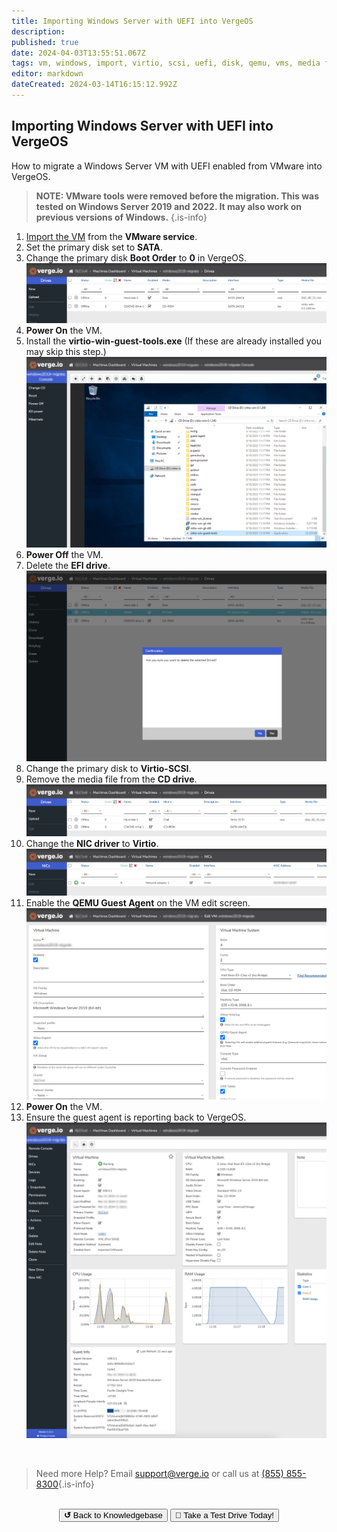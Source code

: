 ```yaml
---
title: Importing Windows Server with UEFI into VergeOS
description: 
published: true
date: 2024-04-03T13:55:51.067Z
tags: vm, windows, import, virtio, scsi, uefi, disk, qemu, vms, media file, guest agent
editor: markdown
dateCreated: 2024-03-14T16:15:12.992Z
---
```


## Importing Windows Server with UEFI into VergeOS

How to migrate a Windows Server VM with UEFI enabled from VMware into VergeOS. 

> **NOTE: VMware tools were removed before the migration. This was tested on Windows Server 2019 and 2022. It may also work on previous versions of Windows.** 
{.is-info}


1. [Import the VM](/public/ProductGuide/importvmware) from the **VMware service**.
1. Set the primary disk set to **SATA**.
1. Change the primary disk **Boot Order** to **0** in VergeOS.
![2024-03-14_12_04_15-windowsdrivespage.png](/public/knowledgebase/2024-03-14_12_04_15-windowsdrivespage.png)
1. **Power On** the VM.
1. Install the **virtio-win-guest-tools.exe** (If these are already installed you may skip this step.)
![2024-03-14_12_05_24-windows-virtagent.png](/public/knowledgebase/2024-03-14_12_05_24-windows-virtagent.png)
1. **Power Off** the VM.
1. Delete the **EFI drive**.
![2024-03-14_12_06_20-deleteefidrive.png](/public/knowledgebase/2024-03-14_12_06_20-deleteefidrive.png)
1. Change the primary disk to **Virtio-SCSI**.
1. Remove the media file from the **CD drive**.
![2024-03-14_12_07_04-changedisk1.png](/public/knowledgebase/2024-03-14_12_07_04-changedisk1.png)
1. Change the **NIC driver** to **Virtio**.
![2024-03-14_12_10_24-changenetworktovirtio.png](/public/knowledgebase/2024-03-14_12_10_24-changenetworktovirtio.png)
1. Enable the **QEMU Guest Agent** on the VM edit screen.
![2024-03-14_12_11_34-enableguestagent.png](/public/knowledgebase/2024-03-14_12_11_34-enableguestagent.png)
1. **Power On** the VM.
1. Ensure the guest agent is reporting back to VergeOS.
![2024-03-14_12_14_40-showguestagent.png](/public/knowledgebase/2024-03-14_12_14_40-showguestagent.png)


<br>

> Need more Help? Email <a href="mailto:support@verge.io?subject=Support Inquiry" target="_blank" rel="noopener noreferrer">support@verge.io</a> or call us at <a href="tel:+855-855-8300">(855) 855-8300</a>{.is-info}

<br>
<div style="text-align: center">
  <a href="https://wiki.verge.io/en/public/kb"><button class="button-grey"> <b>↺</b> Back to Knowledgebase</button></a>
<a href="https://www.verge.io/test-drive"><button class="button-orange">🚗 Take a Test Drive Today!</button></a>
</div>

<!--- 
Keep page URLs short (4 words and under if possible) (new-page-blah-blah)

Keep grammar consistent across all pages (select vs click) (navigate vs go to)

Keep title casing consistent (Upper Case for subject words and lower case for others) i,e 
(Creating a VLAN in the User Interface)

Number main steps of directions and indent substeps

Limit the use of personal and subject pronouns (I, You, Your, You're, We, They, etc..)

Reference this page for more layout and grammar references -- https://wiki.verge.io/public/kb/virtual-wires

Use a tool like nimbus (nimbus.me) (it's free) for screen shots. 
Black out all pertinent information (IP address(es), System Name, etc..)
Use the default system color scheme for all screen shots!!!
Reference the screen shot on this page for an example -- 
https://wiki.verge.io/public/kb/proper-power-sequence

Run content through grammarly.com (it's free)

Enter the following script (including script tags) in the scripts tab of the pages property if a table of contents is desired. This should only be used for long pages with multiple headers.

<script>
    var removeTocCard = false;    // Enable or disable Table of Contents Card
    var sideColumnPosition     = 'right';
</script>

Delete commented out lines when done --->
